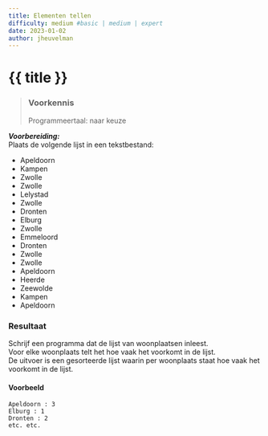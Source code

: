 ```yaml
---
title: Elementen tellen
difficulty: medium #basic | medium | expert
date: 2023-01-02
author: jheuvelman
---
```




# {{ title }}

> ### Voorkennis
> Programmeertaal: naar keuze

***Voorbereiding:***  
Plaats de volgende lijst in een tekstbestand:

- Apeldoorn
- Kampen
- Zwolle
- Zwolle
- Lelystad
- Zwolle
- Dronten
- Elburg
- Zwolle
- Emmeloord
- Dronten
- Zwolle
- Zwolle
- Apeldoorn
- Heerde
- Zeewolde
- Kampen
- Apeldoorn

### Resultaat
Schrijf een programma dat de lijst van woonplaatsen inleest.  
Voor elke woonplaats telt het hoe vaak het voorkomt in de lijst.   
De uitvoer is een gesorteerde lijst waarin per woonplaats staat hoe vaak het voorkomt in de lijst.

#### Voorbeeld
```shell
Apeldoorn : 3 
Elburg : 1 
Dronten : 2
etc. etc.
```
